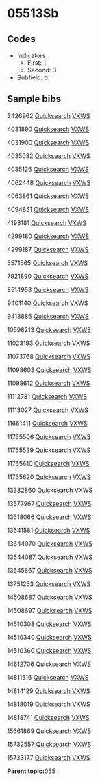 # 05513$b

## Codes

-   Indicators
    -   First: 1
    -   Second: 3
-   Subfield: b

## Sample bibs

3426962 [Quicksearch](https://search.library.yale.edu/catalog/3426962) [VXWS](http://prodorbis.library.yale.edu:7014/vxws/GetHoldingsService?bibId=3426962)

4031890 [Quicksearch](https://search.library.yale.edu/catalog/4031890) [VXWS](http://prodorbis.library.yale.edu:7014/vxws/GetHoldingsService?bibId=4031890)

4031900 [Quicksearch](https://search.library.yale.edu/catalog/4031900) [VXWS](http://prodorbis.library.yale.edu:7014/vxws/GetHoldingsService?bibId=4031900)

4035082 [Quicksearch](https://search.library.yale.edu/catalog/4035082) [VXWS](http://prodorbis.library.yale.edu:7014/vxws/GetHoldingsService?bibId=4035082)

4035126 [Quicksearch](https://search.library.yale.edu/catalog/4035126) [VXWS](http://prodorbis.library.yale.edu:7014/vxws/GetHoldingsService?bibId=4035126)

4062448 [Quicksearch](https://search.library.yale.edu/catalog/4062448) [VXWS](http://prodorbis.library.yale.edu:7014/vxws/GetHoldingsService?bibId=4062448)

4063861 [Quicksearch](https://search.library.yale.edu/catalog/4063861) [VXWS](http://prodorbis.library.yale.edu:7014/vxws/GetHoldingsService?bibId=4063861)

4094851 [Quicksearch](https://search.library.yale.edu/catalog/4094851) [VXWS](http://prodorbis.library.yale.edu:7014/vxws/GetHoldingsService?bibId=4094851)

4193181 [Quicksearch](https://search.library.yale.edu/catalog/4193181) [VXWS](http://prodorbis.library.yale.edu:7014/vxws/GetHoldingsService?bibId=4193181)

4299180 [Quicksearch](https://search.library.yale.edu/catalog/4299180) [VXWS](http://prodorbis.library.yale.edu:7014/vxws/GetHoldingsService?bibId=4299180)

4299187 [Quicksearch](https://search.library.yale.edu/catalog/4299187) [VXWS](http://prodorbis.library.yale.edu:7014/vxws/GetHoldingsService?bibId=4299187)

5571565 [Quicksearch](https://search.library.yale.edu/catalog/5571565) [VXWS](http://prodorbis.library.yale.edu:7014/vxws/GetHoldingsService?bibId=5571565)

7921890 [Quicksearch](https://search.library.yale.edu/catalog/7921890) [VXWS](http://prodorbis.library.yale.edu:7014/vxws/GetHoldingsService?bibId=7921890)

8514958 [Quicksearch](https://search.library.yale.edu/catalog/8514958) [VXWS](http://prodorbis.library.yale.edu:7014/vxws/GetHoldingsService?bibId=8514958)

9401140 [Quicksearch](https://search.library.yale.edu/catalog/9401140) [VXWS](http://prodorbis.library.yale.edu:7014/vxws/GetHoldingsService?bibId=9401140)

9413886 [Quicksearch](https://search.library.yale.edu/catalog/9413886) [VXWS](http://prodorbis.library.yale.edu:7014/vxws/GetHoldingsService?bibId=9413886)

10598213 [Quicksearch](https://search.library.yale.edu/catalog/10598213) [VXWS](http://prodorbis.library.yale.edu:7014/vxws/GetHoldingsService?bibId=10598213)

11023193 [Quicksearch](https://search.library.yale.edu/catalog/11023193) [VXWS](http://prodorbis.library.yale.edu:7014/vxws/GetHoldingsService?bibId=11023193)

11073768 [Quicksearch](https://search.library.yale.edu/catalog/11073768) [VXWS](http://prodorbis.library.yale.edu:7014/vxws/GetHoldingsService?bibId=11073768)

11098603 [Quicksearch](https://search.library.yale.edu/catalog/11098603) [VXWS](http://prodorbis.library.yale.edu:7014/vxws/GetHoldingsService?bibId=11098603)

11098612 [Quicksearch](https://search.library.yale.edu/catalog/11098612) [VXWS](http://prodorbis.library.yale.edu:7014/vxws/GetHoldingsService?bibId=11098612)

11112781 [Quicksearch](https://search.library.yale.edu/catalog/11112781) [VXWS](http://prodorbis.library.yale.edu:7014/vxws/GetHoldingsService?bibId=11112781)

11113027 [Quicksearch](https://search.library.yale.edu/catalog/11113027) [VXWS](http://prodorbis.library.yale.edu:7014/vxws/GetHoldingsService?bibId=11113027)

11661411 [Quicksearch](https://search.library.yale.edu/catalog/11661411) [VXWS](http://prodorbis.library.yale.edu:7014/vxws/GetHoldingsService?bibId=11661411)

11765506 [Quicksearch](https://search.library.yale.edu/catalog/11765506) [VXWS](http://prodorbis.library.yale.edu:7014/vxws/GetHoldingsService?bibId=11765506)

11765539 [Quicksearch](https://search.library.yale.edu/catalog/11765539) [VXWS](http://prodorbis.library.yale.edu:7014/vxws/GetHoldingsService?bibId=11765539)

11765610 [Quicksearch](https://search.library.yale.edu/catalog/11765610) [VXWS](http://prodorbis.library.yale.edu:7014/vxws/GetHoldingsService?bibId=11765610)

11765620 [Quicksearch](https://search.library.yale.edu/catalog/11765620) [VXWS](http://prodorbis.library.yale.edu:7014/vxws/GetHoldingsService?bibId=11765620)

13382860 [Quicksearch](https://search.library.yale.edu/catalog/13382860) [VXWS](http://prodorbis.library.yale.edu:7014/vxws/GetHoldingsService?bibId=13382860)

13577967 [Quicksearch](https://search.library.yale.edu/catalog/13577967) [VXWS](http://prodorbis.library.yale.edu:7014/vxws/GetHoldingsService?bibId=13577967)

13618066 [Quicksearch](https://search.library.yale.edu/catalog/13618066) [VXWS](http://prodorbis.library.yale.edu:7014/vxws/GetHoldingsService?bibId=13618066)

13641581 [Quicksearch](https://search.library.yale.edu/catalog/13641581) [VXWS](http://prodorbis.library.yale.edu:7014/vxws/GetHoldingsService?bibId=13641581)

13644070 [Quicksearch](https://search.library.yale.edu/catalog/13644070) [VXWS](http://prodorbis.library.yale.edu:7014/vxws/GetHoldingsService?bibId=13644070)

13644087 [Quicksearch](https://search.library.yale.edu/catalog/13644087) [VXWS](http://prodorbis.library.yale.edu:7014/vxws/GetHoldingsService?bibId=13644087)

13645867 [Quicksearch](https://search.library.yale.edu/catalog/13645867) [VXWS](http://prodorbis.library.yale.edu:7014/vxws/GetHoldingsService?bibId=13645867)

13751253 [Quicksearch](https://search.library.yale.edu/catalog/13751253) [VXWS](http://prodorbis.library.yale.edu:7014/vxws/GetHoldingsService?bibId=13751253)

14508687 [Quicksearch](https://search.library.yale.edu/catalog/14508687) [VXWS](http://prodorbis.library.yale.edu:7014/vxws/GetHoldingsService?bibId=14508687)

14508697 [Quicksearch](https://search.library.yale.edu/catalog/14508697) [VXWS](http://prodorbis.library.yale.edu:7014/vxws/GetHoldingsService?bibId=14508697)

14510308 [Quicksearch](https://search.library.yale.edu/catalog/14510308) [VXWS](http://prodorbis.library.yale.edu:7014/vxws/GetHoldingsService?bibId=14510308)

14510340 [Quicksearch](https://search.library.yale.edu/catalog/14510340) [VXWS](http://prodorbis.library.yale.edu:7014/vxws/GetHoldingsService?bibId=14510340)

14510360 [Quicksearch](https://search.library.yale.edu/catalog/14510360) [VXWS](http://prodorbis.library.yale.edu:7014/vxws/GetHoldingsService?bibId=14510360)

14612706 [Quicksearch](https://search.library.yale.edu/catalog/14612706) [VXWS](http://prodorbis.library.yale.edu:7014/vxws/GetHoldingsService?bibId=14612706)

14811516 [Quicksearch](https://search.library.yale.edu/catalog/14811516) [VXWS](http://prodorbis.library.yale.edu:7014/vxws/GetHoldingsService?bibId=14811516)

14814129 [Quicksearch](https://search.library.yale.edu/catalog/14814129) [VXWS](http://prodorbis.library.yale.edu:7014/vxws/GetHoldingsService?bibId=14814129)

14818019 [Quicksearch](https://search.library.yale.edu/catalog/14818019) [VXWS](http://prodorbis.library.yale.edu:7014/vxws/GetHoldingsService?bibId=14818019)

14818741 [Quicksearch](https://search.library.yale.edu/catalog/14818741) [VXWS](http://prodorbis.library.yale.edu:7014/vxws/GetHoldingsService?bibId=14818741)

15661869 [Quicksearch](https://search.library.yale.edu/catalog/15661869) [VXWS](http://prodorbis.library.yale.edu:7014/vxws/GetHoldingsService?bibId=15661869)

15732557 [Quicksearch](https://search.library.yale.edu/catalog/15732557) [VXWS](http://prodorbis.library.yale.edu:7014/vxws/GetHoldingsService?bibId=15732557)

15733177 [Quicksearch](https://search.library.yale.edu/catalog/15733177) [VXWS](http://prodorbis.library.yale.edu:7014/vxws/GetHoldingsService?bibId=15733177)

**Parent topic:**[055](../../tags/055/055.md)

